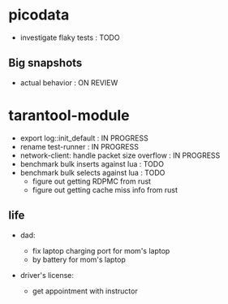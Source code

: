 # picodata
- investigate flaky tests : TODO

## Big snapshots
- actual behavior                    : ON REVIEW

# tarantool-module
- export log::init_default                    : IN PROGRESS
- rename test-runner                          : IN PROGRESS
- network-client: handle packet size overflow : IN PROGRESS
- benchmark bulk inserts against lua          : TODO
- benchmark bulk selects against lua          : TODO
    - figure out getting RDPMC from rust
    - figure out getting cache miss info from rust

## life

- dad:
   - fix laptop charging port for mom's laptop
   - by battery for mom's laptop

- driver's license:
   - get appointment with instructor
